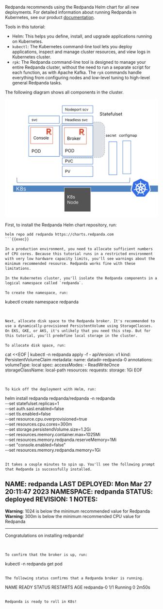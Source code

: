 Redpanda recommends using the Redpanda Helm chart for all new deployments. For detailed information about running Redpanda in Kubernetes, see our product [documentation](https://docs.redpanda.com/docs/deploy/deployment-option/self-hosted/kubernetes).

Tools in this tutorial:

- Helm: This helps you define, install, and upgrade applications running on Kubernetes.
- `kubectl`: The Kubernetes command-line tool lets you deploy applications, inspect and manage cluster resources, and view logs in Kubernetes cluster. 
- `rpk`: The Redpanda command-line tool is designed to manage your entire Redpanda cluster, without the need to run a separate script for each function, as with Apache Kafka. The `rpk` commands handle everything from configuring nodes and low-level tuning to high-level general Redpanda tasks. 

The following diagram shows all components in the cluster. 

![Redpanda in K8s Overview](./images/RPinK8s.png)

First, to install the Redpanda Helm chart repository, run: 

```
helm repo add redpanda https://charts.redpanda.com
```{{exec}}

In a production environment, you need to allocate sufficient numbers of CPU cores. Because this tutorial runs in a restricted environment with very low hardware capacity limits, you'll see warnings about the minimum recommended resource. Redpanda works fine with these limitations.

In the Kubernetes cluster, you'll isolate the Redpanda components in a logical namespace called `redpanda`. 

To create the namespace, run:

```
kubectl create namespace redpanda
```{{exec}}


Next, allocate disk space to the Redpanda broker. It's recommended to use a dynamically-provisioned PersistentVolume using StorageClasses. On EKS, GKE, or AKS, it's unlikely that you need this step. But for this tutorial, you'll predefine local storage in the cluster. 

To allocate disk space, run:

```
cat <<EOF | kubectl -n redpanda apply -f -
apiVersion: v1
kind: PersistentVolumeClaim
metadata:
  name: datadir-redpanda-0
  annotations:
    volumeType: local
spec:
  accessModes:
    - ReadWriteOnce
  storageClassName: local-path
  resources:
    requests:
      storage: 1Gi
EOF
```{{exec}}


To kick off the deployment with Helm, run:

```
helm install redpanda redpanda/redpanda -n redpanda  \
--set statefulset.replicas=1 \
--set auth.sasl.enabled=false \
--set tls.enabled=false \
--set resource.cpu.overprovisioned=true \
--set resources.cpu.cores=300m \
--set storage.persistendVolume.size=1.2Gi \
--set resources.memory.container.max=1025Mi \
--set resources.memory.redpanda.reserveMemory=1Mi \
--set "console.enabled=false" \
--set resources.memory.redpanda.memory=1Gi
```{{exec}}

It takes a couple minutes to spin up. You'll see the following prompt that Redpanda is successfully installed.

```
NAME: redpanda
LAST DEPLOYED: Mon Mar 27 20:11:47 2023
NAMESPACE: redpanda
STATUS: deployed
REVISION: 1
NOTES:
---

**Warning**: 1024 is below the minimum recommended value for Redpanda
**Warning**: 300m is below the minimum recommended CPU value for Redpanda

---

Congratulations on installing redpanda!
```


To confirm that the broker is up, run:

```
kubectl -n redpanda get pod
```{{exec}}

The following status confirms that a Redpanda broker is running. 
``` 
NAME                           READY   STATUS      RESTARTS   AGE
redpanda-0                     1/1     Running     0          2m50s
```

Redpanda is ready to roll in K8s! 
